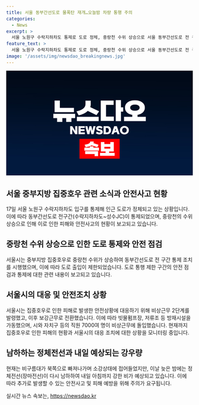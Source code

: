 ```yaml
---
title: 서울 동부간선도로 물폭탄 재개…오늘밤 차량 통행 주의
categories:
  - News
excerpt: >
  서울 노원구 수락지하차도 통제로 도로 정체, 중랑천 수위 상승으로 서울 동부간선도로 전 구간 통제. 비상근무 2단계는 해제되고, 집중호우로 102건의 피해 발생. 하천 29곳과 둔치주자창 4곳 통제, 방재시설 40곳 가동. 내일 아침까지 또 강한 비가 예상됨.
feature_text: >
  서울 노원구 수락지하차도 통제로 도로 정체, 중랑천 수위 상승으로 서울 동부간선도로 전 구간 통제. 비상근무 2단계는 해제되고, 집중호우로 102건의 피해 발생. 하천 29곳과 둔치주자창 4곳 통제, 방재시설 40곳 가동. 내일 아침까지 또 강한 비가 예상됨.
image: '/assets/img/newsdao_breakingnews.jpg'
---
```


<p><img src="/assets/img/newsdao_breakingnews.jpg" alt="pcversion 속보" /></p>

<h2 data-ke-size="size26">서울 중부지방 집중호우 관련 소식과 안전사고 현황</h2>

<p data-ke-size="size16">17일 서울 노원구 수락지하차도 입구를 통제해 인근 도로가 정체되고 있는 상황입니다. 이에 따라 동부간선도로 전구간(수락지하차도~성수JC)이 통제되었으며, 중랑천의 수위 상승으로 인해 이로 인한 피해와 안전사고의 현황이 보고되고 있습니다.</p>

<h2 data-ke-size="size26">중랑천 수위 상승으로 인한 도로 통제와 안전 점검</h2>

<p data-ke-size="size16">서울시는 중부지방 집중호우로 중랑천 수위가 상승하여 동부간선도로 전 구간 통제 조치를 시행했으며, 이에 따라 도로 출입이 제한되었습니다. 도로 통행 제한 구간의 안전 점검과 통제에 대한 관련 내용이 보고되고 있습니다.</p>

<h2 data-ke-size="size26">서울시의 대응 및 안전조치 상황</h2>

<p data-ke-size="size16">서울시는 집중호우로 인한 피해로 발생한 안전상황에 대응하기 위해 비상근무 2단계를 발령했고, 이후 보강근무로 전환했습니다. 이에 따라 빗물펌프장, 저류조 등 방재시설을 가동했으며, 시와 자치구 등의 직원 7000여 명이 비상근무에 돌입했습니다. 현재까지 집중호우로 인한 피해의 현황과 서울시의 대응 조치에 대한 상황을 모니터링 중입니다.</p>

<h2 data-ke-size="size26">남하하는 정체전선과 내일 예상되는 강우량</h2>

<p data-ke-size="size16">현재는 비구름대가 북쪽으로 빠져나가며 소강상태에 접어들었지만, 이날 늦은 밤에는 정체전선(장마전선)이 다시 남하하여 내일 아침까지 강한 비가 예상되고 있습니다. 이에 따라 추가로 발생할 수 있는 안전사고 및 피해 예방을 위해 주의가 요구됩니다.</p>
실시간 뉴스 속보는, <a href="https://newsdao.kr" rel="dofollow">https://newsdao.kr</a>


